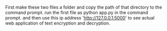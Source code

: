 First make these two files a folder and copy the path of that directory to the command prompt.
run the first file as python app.py in the command prompt.
and then use this ip address 'http://127.0.0.1:5000' to see actual web application of text encryption and decryption.
